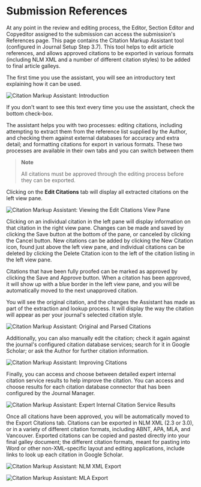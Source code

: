 # Submission References


At any point in the review and editing process, the Editor, Section Editor and Copyeditor assigned to the submission can access the submission's References page. This page contains the Citation Markup Assistant tool (configured in Journal Setup Step 3.7). This tool helps to edit article references, and allows approved citations to be exported in various formats (including NLM XML and a number of different citation styles) to be added to final article galleys.

The first time you use the assistant, you will see an introductory text explaining how it can be used. 

![Citation Markup Assistant: Introduction](images/chapter8/references_1.png)


If you don't want to see this text every time you use the assistant, check the bottom check-box.

The assistant helps you with two processes: editing citations, including attempting to extract them from the reference list supplied by the Author, and checking them against external databases for accuracy and extra detail; and formatting citations for export in various formats. These two processes are available in their own tabs and you can switch between them




> **Note**
> 
> All citations must be approved through the editing process before they can be exported.

Clicking on the **Edit Citations** tab will display all extracted citations on the left view pane.

![Citation Markup Assistant: Viewing the Edit Citations View Pane](images/chapter8/references_2.png)

Clicking on an individual citation in the left pane will display information on that citation in the right view pane. Changes can be made and saved by clicking the Save button at the bottom of the pane, or canceled by clicking the Cancel button. New citations can be added by clicking the New Citation icon, found just above the left view pane, and individual citations can be deleted by clicking the Delete Citation icon to the left of the citation listing in the left view pane.

Citations that have been fully proofed can be marked as approved by clicking the Save and Approve button. When a citation has been approved, it will show up with a blue border in the left view pane, and you will be automatically moved to the next unapproved citation.


You will see the original citation, and the changes the Assistant has made as part of the extraction and lookup process. It will display the way the citation will appear as per your journal's selected citation style.

![Citation Markup Assistant: Original and Parsed Citations](images/chapter8/references_3.png)

Additionally, you can also manually edit the citation; check it again against the journal's configured citation database services; search for it in Google Scholar; or ask the Author for further citation information.

![Citation Markup Assistant: Improving Citations](images/chapter8/references_4.png)


Finally, you can access and choose between detailed expert internal citation service results to help improve the citation. You can access and choose results for each citation database connector that has been configured by the Journal Manager.

![Citation Markup Assistant: Expert Internal Citation Service Results](images/chapter8/references_5.png)

Once all citations have been approved, you will be automatically moved to the Export Citations tab. Citations can be exported in NLM XML (2.3 or 3.0), or in a variety of different citation formats, including ABNT, APA, MLA, and Vancouver. Exported citations can be copied and pasted directly into your final galley document; the different citation formats, meant for pasting into Word or other non-XML-specific layout and editing applications, include links to look up each citation in Google Scholar.

![Citation Markup Assistant: NLM XML Export](images/chapter8/references_6.png)


![Citation Markup Assistant: MLA Export](images/chapter8/references_7.png)
